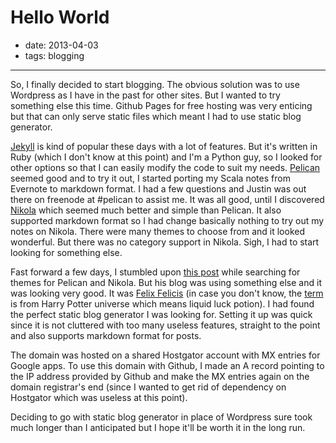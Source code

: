 # Hello World

- date: 2013-04-03
- tags: blogging

----------------------

So, I finally decided to start blogging. The obvious solution was to use Wordpress as I have in the past for other sites. But I wanted to try something else this time. Github Pages for free hosting was very enticing but that can only serve static files which meant I had to use static blog generator.

[Jekyll](https://github.com/mojombo/jekyll) is kind of popular these days with a lot of features. But it's written in Ruby (which I don't know at this point) and I'm a Python guy, so I looked for other options so that I can easily modify the code to suit my needs. [Pelican](https://github.com/getpelican/pelican) seemed good and to try it out, I started porting my Scala notes from Evernote to markdown format. I had a few questions and Justin was out there on freenode at #pelican to assist me. It was all good, until I discovered [Nikola](http://nikola.ralsina.com.ar/) which seemed much better and simple than Pelican. It also supported markdown format so I had change basically nothing to try out my notes on Nikola. There were many themes to choose from and it looked wonderful. But there was no category support in Nikola. Sigh, I had to start looking for something else.

Fast forward a few days, I stumbled upon [this post](http://tshepang.net/favorite-pelican-themes) while searching for themes for Pelican and Nikola. But his blog was using something else and it was looking very good. It was [Felix Felicis](http://lab.lepture.com/liquidluck/) (in case you don't know, the [term](http://harrypotter.wikia.com/wiki/Felix_Felicis) is from Harry Potter universe which means liquid luck potion). I had found the perfect static blog generator I was looking for. Setting it up was quick since it is not cluttered with too many useless features, straight to the point and also supports markdown format for posts.

The domain was hosted on a shared Hostgator account with MX entries for Google apps. To use this domain with Github, I made an A record pointing to the IP address provided by Github and make the MX entries again on the domain registrar's end (since I wanted to get rid of dependency on Hostgator which was useless at this point).

Deciding to go with static blog generator in place of Wordpress sure took much longer than I anticipated but I hope it'll be worth it in the long run.